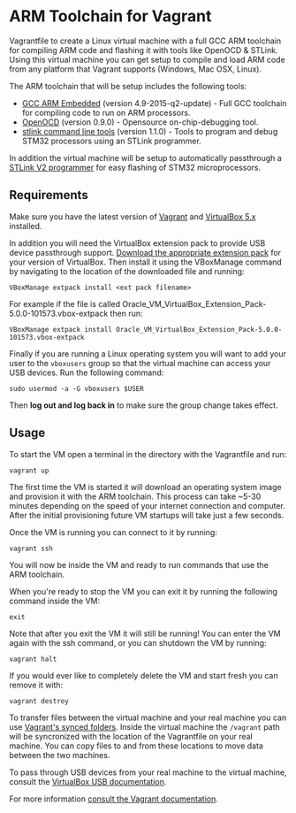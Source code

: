 # ARM Toolchain for Vagrant

Vagrantfile to create a Linux virtual machine with a full GCC ARM toolchain for compiling ARM code and flashing it with tools like OpenOCD &amp; STLink.  Using this virtual machine you can get setup to compile and load ARM code
from any platform that Vagrant supports (Windows, Mac OSX, Linux).

The ARM toolchain that will be setup includes the following tools:

*   [GCC ARM Embedded](https://launchpad.net/gcc-arm-embedded) (version 4.9-2015-q2-update) - Full GCC toolchain
    for compiling code to run on ARM processors.
*   [OpenOCD](http://openocd.org/) (version 0.9.0) - Opensource on-chip-debugging tool.
*   [stlink command line tools](https://github.com/texane/stlink) (version 1.1.0) - Tools to program and debug 
    STM32 processors using an STLink programmer.

In addition the virtual machine will be setup to automatically passthrough a [STLink V2 programmer](https://www.adafruit.com/products/2548)
for easy flashing of STM32 microprocessors.

## Requirements

Make sure you have the latest version of [Vagrant](https://www.vagrantup.com/downloads.html) and
[VirtualBox 5.x](https://www.virtualbox.org/wiki/Downloads) installed.

In addition you will need the VirtualBox extension pack to provide USB device passthrough support.  [Download the appropriate extension pack](https://www.virtualbox.org/wiki/Downloads)
for your version of VirtualBox.  Then install it using the VBoxManage command by navigating to the location of the
downloaded file and running:

    VBoxManage extpack install <ext pack filename>

For example if the file is called Oracle_VM_VirtualBox_Extension_Pack-5.0.0-101573.vbox-extpack then run:

    VBoxManage extpack install Oracle_VM_VirtualBox_Extension_Pack-5.0.0-101573.vbox-extpack

Finally if you are running a Linux operating system you will want to add your user to the `vboxusers` group
so that the virtual machine can access your USB devices.  Run the following command:

    sudo usermod -a -G vboxusers $USER

Then **log out and log back in** to make sure the group change takes effect.

## Usage

To start the VM open a terminal in the directory with the Vagrantfile and run:

    vagrant up

The first time the VM is started it will download an operating system image and provision it with the ARM
toolchain.  This process can take ~5-30 minutes depending on the speed of your internet connection and computer.
After the initial provisioning future VM startups will take just a few seconds.

Once the VM is running you can connect to it by running:

    vagrant ssh

You will now be inside the VM and ready to run commands that use the ARM toolchain.

When you're ready to stop the VM you can exit it by running the following command inside the VM:

    exit

Note that after you exit the VM it will still be running!  You can enter the VM again with the ssh command,
or you can shutdown the VM by running:

    vagrant halt

If you would ever like to completely delete the VM and start fresh you can remove it with:

    vagrant destroy

To transfer files between the virtual machine and your real machine you can use [Vagrant's synced folders](http://docs.vagrantup.com/v2/synced-folders/index.html).
Inside the virtual machine the `/vagrant` path will be syncronized with the location of the Vagrantfile on
your real machine.  You can copy files to and from these locations to move data between the two machines.

To pass through USB devices from your real machine to the virtual machine, consult the [VirtualBox USB documentation](https://www.virtualbox.org/manual/ch03.html#idp96037808).

For more information [consult the Vagrant documentation](https://docs.vagrantup.com/v2/).
